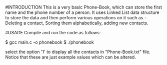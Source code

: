 #INTRODUCTION
This is a very basic Phone-Book, which can store the first name and the phone number of a person.
It uses Linked List data structure to store the data and then perform various operations on it such as - Deleting a contact, Sorting them alphabetically, adding new contacts.

#USAGE
Compile and run the code as follows:

$ gcc main.c -o phonebook
$ ./phonebook

select the option '1' to display all the contacts in "Phone-Book.txt" file. Notice that these are just example values which can be altered. 
